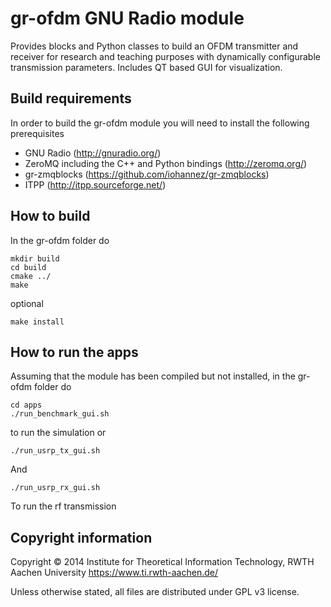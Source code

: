 gr-ofdm GNU Radio module
=============================
Provides blocks and Python classes to build an OFDM transmitter and receiver
for research and teaching purposes with dynamically configurable transmission
parameters. Includes QT based GUI for visualization.


Build requirements
------------------
In order to build the gr-ofdm module you will need to install the following prerequisites
- GNU Radio (http://gnuradio.org/)
- ZeroMQ including the C++ and Python bindings (http://zeromq.org/)
- gr-zmqblocks (https://github.com/iohannez/gr-zmqblocks)
- ITPP (http://itpp.sourceforge.net/)


How to build
------------
In the gr-ofdm folder do

    mkdir build
    cd build
    cmake ../
    make

optional

    make install


How to run the apps
-------------------

Assuming that the module has been compiled but not installed, in the
gr-ofdm folder do

    cd apps
    ./run_benchmark_gui.sh

to run the simulation or

    ./run_usrp_tx_gui.sh

And

    ./run_usrp_rx_gui.sh

To run the rf transmission


Copyright information
------------------
Copyright © 2014 Institute for Theoretical Information Technology,
                 RWTH Aachen University <https://www.ti.rwth-aachen.de/>

Unless otherwise stated, all files are distributed under GPL v3 license.
